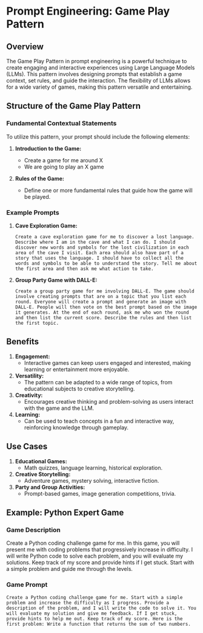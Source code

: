 # Prompt Engineering: Game Play Pattern

## Overview
The Game Play Pattern in prompt engineering is a powerful technique to create engaging and interactive experiences using Large Language Models (LLMs). This pattern involves designing prompts that establish a game context, set rules, and guide the interaction. The flexibility of LLMs allows for a wide variety of games, making this pattern versatile and entertaining.

## Structure of the Game Play Pattern

### Fundamental Contextual Statements
To utilize this pattern, your prompt should include the following elements:
1. **Introduction to the Game:**
   - Create a game for me around X
   - We are going to play an X game

2. **Rules of the Game:**
   - Define one or more fundamental rules that guide how the game will be played.

### Example Prompts
1. **Cave Exploration Game:**
   ```
   Create a cave exploration game for me to discover a lost language. Describe where I am in the cave and what I can do. I should discover new words and symbols for the lost civilization in each area of the cave I visit. Each area should also have part of a story that uses the language. I should have to collect all the words and symbols to be able to understand the story. Tell me about the first area and then ask me what action to take.
   ```
2. **Group Party Game with DALL-E:**
   ```
   Create a group party game for me involving DALL-E. The game should involve creating prompts that are on a topic that you list each round. Everyone will create a prompt and generate an image with DALL-E. People will then vote on the best prompt based on the image it generates. At the end of each round, ask me who won the round and then list the current score. Describe the rules and then list the first topic.
   ```

## Benefits
1. **Engagement:**
   - Interactive games can keep users engaged and interested, making learning or entertainment more enjoyable.
2. **Versatility:**
   - The pattern can be adapted to a wide range of topics, from educational subjects to creative storytelling.
3. **Creativity:**
   - Encourages creative thinking and problem-solving as users interact with the game and the LLM.
4. **Learning:**
   - Can be used to teach concepts in a fun and interactive way, reinforcing knowledge through gameplay.

## Use Cases
1. **Educational Games:**
   - Math quizzes, language learning, historical exploration.
2. **Creative Storytelling:**
   - Adventure games, mystery solving, interactive fiction.
3. **Party and Group Activities:**
   - Prompt-based games, image generation competitions, trivia.

## Example: Python Expert Game

### Game Description
Create a Python coding challenge game for me. In this game, you will present me with coding problems that progressively increase in difficulty. I will write Python code to solve each problem, and you will evaluate my solutions. Keep track of my score and provide hints if I get stuck. Start with a simple problem and guide me through the levels.

### Game Prompt
```
Create a Python coding challenge game for me. Start with a simple problem and increase the difficulty as I progress. Provide a description of the problem, and I will write the code to solve it. You will evaluate my solution and give me feedback. If I get stuck, provide hints to help me out. Keep track of my score. Here is the first problem: Write a function that returns the sum of two numbers.
```
